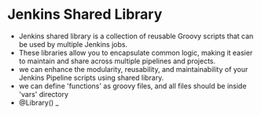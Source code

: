 # Jenkins Shared Library

- Jenkins shared library is a collection of reusable Groovy scripts that can be used by multiple Jenkins jobs.
- These libraries allow you to encapsulate common logic, making it easier to maintain and share across multiple pipelines and projects.
- we can enhance the modularity, reusability, and maintainability of your Jenkins Pipeline scripts using shared library.
- we can define 'functions' as groovy files, and all files should be inside 'vars' directory
- @Library() _ 
